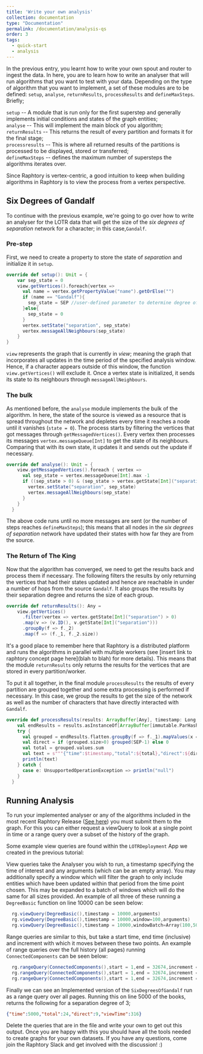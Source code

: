 ```yaml
---
title: 'Write your own analysis'
collection: documentation
type: "Documentation"
permalink: /documentation/analysis-qs
order: 3
tags:
  - quick-start
  - analysis
---
```


In the previous entry, you learnt how to write your own spout and router to ingest the data. In here, you are to learn how to write an analyser that will run algorithms that you want to test with your data. Depending on the type of algorithm that you want to implement, a set of these modules are to be defined: `setup`, `analyse`, `returnResults`, `processResults` and `defineMaxSteps`.
Briefly;

`setup` -- A module that is run only for the first superstep and generally implements initial conditions and states of the graph entities;  
`analyse` -- This will implement the main block of you algorithm;  
`returnResults` -- This returns the result of every partition and formats it for the final stage;  
`processresults` -- This is where all returned results of the partitions is processed to be displayed, stored or transferred;  
`defineMaxSteps` -- defines the maximum number of supersteps the algorithms iterates over.


Since Raphtory is vertex-centric, a good intuition to keep when building algorithms in Raphtory is to view the process from a vertex perspective.

## Six Degrees of Gandalf
To continue with the previous example, we're going to go over how to write an analyser for the LOTR data that will get the size of the _six degrees of separation_ network for a character; in this case,`Gandalf`.

### Pre-step
First, we need to create a property to store the state of _separation_ and initialize it in `setup`.

```scala
override def setup(): Unit = {
    var sep_state = 0
    view.getVertices().foreach{vertex =>
      val name = vertex.getPropertyValue("name").getOrElse("")
      if (name == "Gandalf"){
        sep_state = SEP //user-defined parameter to determine degree of separation
      }else{
        sep_state = 0
      }
      vertex.setState("separation", sep_state)
      vertex.messageAllNeighbours(sep_state)
    }
}
```
`view` represents the graph that is currently in _view_; meaning the graph that incorporates all updates in the time period of the specified analysis window. Hence, if a character appears outside of this window, the function `view.getVertices()` will exclude it. Once a vertex state is initialized, it sends its state to its neighbours through `messageAllNeighbours`.

### The bulk
As mentioned before, the `analyse` module implements the bulk of the algorithm. In here, the state of the source is viewed as a resource that is spread throughout the network and depletes every time it reaches a node until it vanishes (`state = 0`). The process starts by filtering the vertices that got messages through `getMessagedVertices()`. Every vertex then processes its messages `vertex.messageQueue[Int]` to get the state of its neighbours. Comparing that with its own state, it updates it and sends out the update if necessary.

```scala
override def analyse(): Unit = {
    view.getMessagedVertices().foreach { vertex =>
      val sep_state = vertex.messageQueue[Int].max -1
      if ((sep_state > 0) & (sep_state > vertex.getState[Int]("separation"))) {
        vertex.setState("separation", sep_state)
        vertex.messageAllNeighbours(sep_state)
      }
    }
  }
```
The above code runs until no more messages are sent (or the number of steps reaches `defineMaxSteps`); this means that all nodes in the _six degrees of separation_ network have updated their states with how far they are from the source.

### The Return of The King
Now that the algorithm has converged, we need to get the results back and process them if necessary. The following filters the results by only returning the vertices that had their states updated and hence are reachable in under a number of hops from the source `Gandalf`. It also groups the results by their separation degree and returns the size of each group.

```scala
override def returnResults(): Any =
    view.getVertices()
      .filter(vertex => vertex.getState[Int]("separation") > 0)
      .map(v => (v.ID(), v.getState[Int]("separation")))
      .groupBy(f => f._2)
      .map(f => (f._1, f._2.size))
```
It's a good place to remember here that Raphtory is a distributed platform and runs the algorithms in parallel with multiple workers (see [insert link to raphtory concept page here](blah to blah) for more details). This means that the module `returnResults` only returns the results for the vertices that are stored in every partition/worker.

To put it all together, in the final module `processResults` the results of every partition are grouped together and some extra processing is performed if necessary. In this case, we group the results to get the size of the network as well as the number of characters that have directly interacted with `Gandalf`.

```scala
override def processResults(results: ArrayBuffer[Any], timestamp: Long, viewCompleteTime: Long): Unit = {
    val endResults = results.asInstanceOf[ArrayBuffer[immutable.ParHashMap[Int, Int]]]
    try {
      val grouped = endResults.flatten.groupBy(f => f._1).mapValues(x => x.map(_._2).sum)
      val direct = if (grouped.size>0) grouped(SEP-1) else 0
      val total = grouped.values.sum
      val text = s"""{"time":$timestamp,"total":${total},"direct":${direct},"viewTime":$viewCompleteTime}"""
      println(text)
    } catch {
      case e: UnsupportedOperationException => println("null")
    }
  }
```

## Running Analysis
To run your implemented analyser or any of the algorithms included in the most recent Raphtory Release ([See here](https://github.com/Raphtory/Raphtory/tree/master/mainproject/src/main/scala/com/raphtory/algorithms)) you must submit them to the graph. For this you can either request a viewQuery to look at a single point in time or a range query over a subset of the history of the graph.

Some example view queries are found within the `LOTRDeployment` App we created in the previous tutorial:

View queries take the Analyser you wish to run, a timestamp specifying the time of interest and any arguments (which can be an empty array). You may additionally specify a window which will filter the graph to only include entities which have been updated within that period from the time point chosen. This may be expanded to a batch of windows which will do the same for all sizes provided. An example of all three of these running a `DegreeBasic` function on line 10000 can be seen below:

````scala
  rg.viewQuery(DegreeBasic(),timestamp = 10000,arguments)
  rg.viewQuery(DegreeBasic(),timestamp = 10000,window=100,arguments)
  rg.viewQuery(DegreeBasic(),timestamp = 10000,windowBatch=Array(100,50,10),arguments)
````

Range queries are similar to this, but take a start time, end time (inclusive) and increment with which it moves between these two points. An example of range queries over the full history (all pages) running `ConnectedComponents` can be seen below:

````scala
  rg.rangeQuery(ConnectedComponents(),start = 1,end = 32674,increment = 100,arguments)
  rg.rangeQuery(ConnectedComponents(),start = 1,end = 32674,increment = 100,window=100,arguments)
  rg.rangeQuery(ConnectedComponents(),start = 1,end = 32674,increment = 100,windowBatch=Array(100,50,10),arguments)
````

Finally we can see an Implemented version of the `SixDegreesOfGandalf` run as a range query over all pages. Running this on line 5000 of the books, returns the following for a separation degree of 3;

```json
{"time":5000,"total":24,"direct":9,"viewTime":316}
```

Delete the queries that are in the file and write your own to get out this output. Once you are happy with this you should have all the tools needed to create graphs for your own datasets. If you have any questions, come join the Raphtory Slack and get involved with the discussion! :) 

